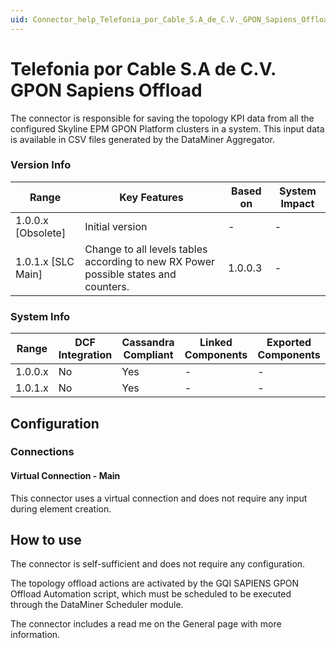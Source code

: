 ```yaml
---
uid: Connector_help_Telefonia_por_Cable_S.A_de_C.V._GPON_Sapiens_Offload
---
```


# Telefonia por Cable S.A de C.V. GPON Sapiens Offload

The connector is responsible for saving the topology KPI data from all the configured Skyline EPM GPON Platform clusters in a system. This input data is available in CSV files generated by the DataMiner Aggregator.

### Version Info

| Range                | Key Features     | Based on     | System Impact     |
|----------------------|------------------|--------------|-------------------|
| 1.0.0.x [Obsolete]   | Initial version  | -            | -                 |
| 1.0.1.x [SLC Main]   | Change to all levels tables according to new RX Power possible states and counters.  | 1.0.0.3 | - |

### System Info

| Range     | DCF Integration     | Cassandra Compliant     | Linked Components     | Exported Components     |
|-----------|---------------------|-------------------------|-----------------------|-------------------------|
| 1.0.0.x   | No                  | Yes                     | -                     | -                       |
| 1.0.1.x   | No                  | Yes                     | -                     | -                       |

## Configuration

### Connections

#### Virtual Connection - Main

This connector uses a virtual connection and does not require any input during element creation.

## How to use

The connector is self-sufficient and does not require any configuration.

The topology offload actions are activated by the GQI SAPIENS GPON Offload Automation script, which must be scheduled to be executed through the DataMiner Scheduler module.

The connector includes a read me on the General page with more information.
